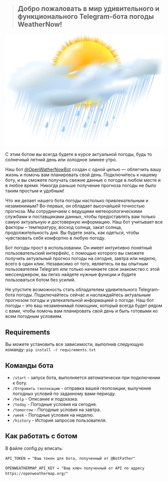 >## Добро пожаловать в мир удивительного и функционального Telegram-бота погоды WeatherNow! 

![d1536634.png](d1536634.png)

С этим ботом вы всегда будете в курсе актуальной погоды, будь то солнечный летний день или холодное зимнее утро. 

Наш бот [@OpenWatherNowBot](https://t.me/OpenWatherNowBot) создан с одной целью — облегчить вашу жизнь и помочь 
вам планировать свой день. Подключитесь к нашему боту, и вы сможете получать свежие данные о погоде в любом месте 
и в любое время. Никогда раньше получение прогноза погоды не было таким простым и удобным!

Что же делает нашего бота погоды настолько привлекательным и незаменимым? Во-первых, он обладает высочайшей 
точностью прогноза. Мы сотрудничаем с ведущими метеорологическими службами и поставщиками данных, чтобы 
предоставлять вам только самую актуальную и достоверную информацию. Наш бот учитывает все факторы – температуру, 
восход солнца, закат солнца, продолжительность дня. Вы будете знать, как одеться, чтобы 
чувствовать себя комфортно в любую погоду.

Бот погоды прост в использовании. Он имеет интуитивно понятный пользовательский интерфейс, с помощью 
которого вы сможете получить актуальный прогноз погоды на сегодня, завтра или неделю, всего в один клик. 
Независимо от того, являетесь ли вы опытным пользователем Telegram или только начинаете свое знакомство 
с этой мессенджером, вы легко найдете нужные функции и будите пользоваться ботом без усилий.

Не упустите возможность стать обладателем удивительного Telegram-бота погоды. Подключайтесь сейчас и наслаждайтесь 
актуальным прогнозом погоды и увлекательной информацией о погоде. 
Наш бот погоды – это ваш незаменимый помощник, который всегда будет рядом с вами, чтобы помочь вам планировать 
свой день и быть готовыми ко всем погодным условиям.

## Requirements

Вы можете установить все зависимости, выполнив следующую команду: `pip install -r requirements.txt`

## Команды бота

- `/start` - запуск бота, выполняется автоматически при подключении к боту.
- `/Отправить геолокацию` - отправка вашей геопозиции, вылучение погодных условий по заданному вами периоду.
- `/help` - Описание и подсказка.
- `/today` - Погодные условия на сегодня.
- `/tomorrow` - Погодные условия на завтра.
- `/week` - Погодные условия на неделю.
- `/history` - История запросов пользователя.


## Как работать с ботом

В файле config.py вписать:

`API_TOKEN = "Ваш токен для бота, полученный от @BotFather"`

`OPENWEATHERMAP_API_KEY = "Ваш ключ полученный от API по адресу https://openweathermap.org/"`
